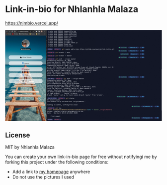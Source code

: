 Link-in-bio for Nhlanhla Malaza
=========================

https://njmbio.vercel.app/

![thumbnail](./thumb.jpg)

## License

MIT by Nhlanhla Malaza

You can create your own link-in-bio page for free without notifyingi me by forking this project under the following conditions:

- Add a link to [my homepage](https://njmportfolio.vercel.app/) anywhere
- Do not use the pictures I used
